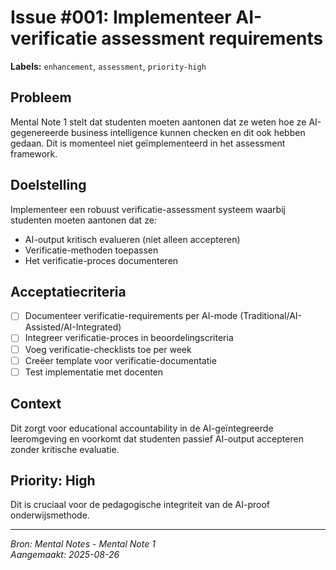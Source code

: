 # Issue #001: Implementeer AI-verificatie assessment requirements

**Labels:** `enhancement`, `assessment`, `priority-high`

## Probleem
Mental Note 1 stelt dat studenten moeten aantonen dat ze weten hoe ze AI-gegenereerde business intelligence kunnen checken en dit ook hebben gedaan. Dit is momenteel niet geïmplementeerd in het assessment framework.

## Doelstelling
Implementeer een robuust verificatie-assessment systeem waarbij studenten moeten aantonen dat ze:
- AI-output kritisch evalueren (niet alleen accepteren)
- Verificatie-methoden toepassen
- Het verificatie-proces documenteren

## Acceptatiecriteria
- [ ] Documenteer verificatie-requirements per AI-mode (Traditional/AI-Assisted/AI-Integrated)
- [ ] Integreer verificatie-proces in beoordelingscriteria 
- [ ] Voeg verificatie-checklists toe per week
- [ ] Creëer template voor verificatie-documentatie
- [ ] Test implementatie met docenten

## Context
Dit zorgt voor educational accountability in de AI-geïntegreerde leeromgeving en voorkomt dat studenten passief AI-output accepteren zonder kritische evaluatie.

## Priority: High
Dit is cruciaal voor de pedagogische integriteit van de AI-proof onderwijsmethode.

---
*Bron: Mental Notes - Mental Note 1*  
*Aangemaakt: 2025-08-26*